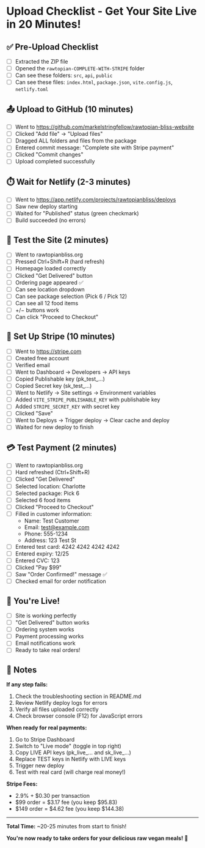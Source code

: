 # Upload Checklist - Get Your Site Live in 20 Minutes!

## ✅ Pre-Upload Checklist

- [ ] Extracted the ZIP file
- [ ] Opened the `rawtopian-COMPLETE-WITH-STRIPE` folder
- [ ] Can see these folders: `src`, `api`, `public`
- [ ] Can see these files: `index.html`, `package.json`, `vite.config.js`, `netlify.toml`

## 📤 Upload to GitHub (10 minutes)

- [ ] Went to https://github.com/markelstringfellow/rawtopian-bliss-website
- [ ] Clicked "Add file" → "Upload files"
- [ ] Dragged ALL folders and files from the package
- [ ] Entered commit message: "Complete site with Stripe payment"
- [ ] Clicked "Commit changes"
- [ ] Upload completed successfully

## ⏱️ Wait for Netlify (2-3 minutes)

- [ ] Went to https://app.netlify.com/projects/rawtopianbliss/deploys
- [ ] Saw new deploy starting
- [ ] Waited for "Published" status (green checkmark)
- [ ] Build succeeded (no errors)

## 🧪 Test the Site (2 minutes)

- [ ] Went to rawtopianbliss.org
- [ ] Pressed Ctrl+Shift+R (hard refresh)
- [ ] Homepage loaded correctly
- [ ] Clicked "Get Delivered" button
- [ ] Ordering page appeared ✅
- [ ] Can see location dropdown
- [ ] Can see package selection (Pick 6 / Pick 12)
- [ ] Can see all 12 food items
- [ ] +/− buttons work
- [ ] Can click "Proceed to Checkout"

## 🔑 Set Up Stripe (10 minutes)

- [ ] Went to https://stripe.com
- [ ] Created free account
- [ ] Verified email
- [ ] Went to Dashboard → Developers → API keys
- [ ] Copied Publishable key (pk_test_...)
- [ ] Copied Secret key (sk_test_...)
- [ ] Went to Netlify → Site settings → Environment variables
- [ ] Added `VITE_STRIPE_PUBLISHABLE_KEY` with publishable key
- [ ] Added `STRIPE_SECRET_KEY` with secret key
- [ ] Clicked "Save"
- [ ] Went to Deploys → Trigger deploy → Clear cache and deploy
- [ ] Waited for new deploy to finish

## 💳 Test Payment (2 minutes)

- [ ] Went to rawtopianbliss.org
- [ ] Hard refreshed (Ctrl+Shift+R)
- [ ] Clicked "Get Delivered"
- [ ] Selected location: Charlotte
- [ ] Selected package: Pick 6
- [ ] Selected 6 food items
- [ ] Clicked "Proceed to Checkout"
- [ ] Filled in customer information:
  - Name: Test Customer
  - Email: test@example.com
  - Phone: 555-1234
  - Address: 123 Test St
- [ ] Entered test card: 4242 4242 4242 4242
- [ ] Entered expiry: 12/25
- [ ] Entered CVC: 123
- [ ] Clicked "Pay $99"
- [ ] Saw "Order Confirmed!" message ✅
- [ ] Checked email for order notification

## 🎉 You're Live!

- [ ] Site is working perfectly
- [ ] "Get Delivered" button works
- [ ] Ordering system works
- [ ] Payment processing works
- [ ] Email notifications work
- [ ] Ready to take real orders!

## 📝 Notes

**If any step fails:**
1. Check the troubleshooting section in README.md
2. Review Netlify deploy logs for errors
3. Verify all files uploaded correctly
4. Check browser console (F12) for JavaScript errors

**When ready for real payments:**
1. Go to Stripe Dashboard
2. Switch to "Live mode" (toggle in top right)
3. Copy LIVE API keys (pk_live_... and sk_live_...)
4. Replace TEST keys in Netlify with LIVE keys
5. Trigger new deploy
6. Test with real card (will charge real money!)

**Stripe Fees:**
- 2.9% + $0.30 per transaction
- $99 order = $3.17 fee (you keep $95.83)
- $149 order = $4.62 fee (you keep $144.38)

---

**Total Time:** ~20-25 minutes from start to finish!

**You're now ready to take orders for your delicious raw vegan meals!** 🌱

